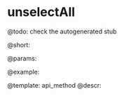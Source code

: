 unselectAll
=============


@todo:
	check the autogenerated stub

@short:
	

@params:





@example:

@template:	api_method
@descr:

